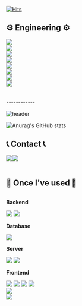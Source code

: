 [![Hits](https://hits.seeyoufarm.com/api/count/incr/badge.svg?url=https%3A%2F%2Fgithub.com%2Fjms0522&count_bg=%23072FE7&title_bg=%23A6A7AA&icon=notion.svg&icon_color=%23000209&title=hits&edge_flat=false)](https://hits.seeyoufarm.com)
<br>
## ⚙️ Engineering ⚙️
<div style="display:flex; flex-direction:column; align-items:flex-start;">
    <img src="https://img.shields.io/badge/apachehadoop-66CCFF?style=for-the-badge&logo=apachehadoop&logoColor=white">
    <img src="https://img.shields.io/badge/apachespark-E25A1C?style=for-the-badge&logo=apachespark&logoColor=white">
    <img src="https://img.shields.io/badge/apachehive-FDEE21?style=for-the-badge&logo=apachehive&logoColor=white">
    <img src="https://img.shields.io/badge/apachekafka-231F20?style=for-the-badge&logo=apachekafka&logoColor=white">
    <img src="https://img.shields.io/badge/apacheairflow-017CEE?style=for-the-badge&logo=apacheairflow&logoColor=white">
    <img src="https://img.shields.io/badge/python-3776AB?style=for-the-badge&logo=python&logoColor=white">
    <img src="https://img.shields.io/badge/docker-2496ED?style=for-the-badge&logo=docker&logoColor=white">
    <img src="https://img.shields.io/badge/kubernetes-326CE5?style=for-the-badge&logo=kubernetes&logoColor=white">
</div>
<br></br>
------------

![header](https://capsule-render.vercel.app/api?type=cylinder&color=auto&height=100&section=header&text=Welcome%20to%20jangminsoo's%20Github!%&fontSize=40&&animation=twinkling)

![Anurag's GitHub stats](https://github-readme-stats.vercel.app/api?username=jms0522&theme=transparent&show_icons=true)
<!--
**jms0522/jms0522** is a ✨ _special_ ✨ repository because its `README.md` (this file) appears on your GitHub profile.



Here are some ideas to get you started:


- 🔭 I’m currently working on ...
- 🌱 I’m currently learning ...
- 👯 I’m looking to collaborate on ...
- 🤔 I’m looking for help with ...
- 💬 Ask me about ...
- 📫 How to reach me: ...
- 😄 Pronouns: ...
- ⚡ Fun fact: ...
-->

## 📞 Contact 📞
<div style="display:flex; flex-direction:row;">
    <a href="mailto:jiseo33668@gmail.com">
        <img src="https://img.shields.io/badge/Gmail-EA4335?style=for-the-badge&logo=Gmail&logoColor=white"> 
    </a>
<!--     <a href="https://open.kakao.com/o/sGFzzbsf">
        <img src="https://img.shields.io/badge/KakaoTalk-FFCD00?style=for-the-badge&logoColor=black&logo=KakaoTalk"> 
    </a> -->
    <a href="https://www.instagram.com/05xox">
        <img src="https://img.shields.io/badge/Instagram-E4405F?style=for-the-badge&logo=Instagram&logoColor=white"> 
    </a>
</div><br>


## 🔨 Once I've used 🔨
<div style="display:flex; flex-direction:column; align-items:flex-start;">
    <!-- Backend -->
    <p><strong>Backend</strong></p>
    <div>
        <img src="https://img.shields.io/badge/Java-007396?style=for-the-badge&logo=Java&logoColor=white"> 
        <img src="https://img.shields.io/badge/Spring Boot-6DB33F?style=for-the-badge&logo=spring boot&logoColor=white"> 
    </div>
    <!-- Database -->
    <p><strong>Database</strong></p>
    <div>
<!--         <img src="https://img.shields.io/badge/oracle-F80000?style=for-the-badge&logo=oracle&logoColor=white">  -->
        <img src="https://img.shields.io/badge/mysql-4479A1?style=for-the-badge&logo=mysql&logoColor=white"> 
<!--         <img src="https://img.shields.io/badge/firebase-FFCA28?style=for-the-badge&logo=firebase&logoColor=white"> -->
    </div>
    <!-- Server -->
    <p><strong>Server</strong></p>
    <div>
        <img src="https://img.shields.io/badge/linux-FCC624?style=for-the-badge&logo=linux&logoColor=black"> 
        <img src="https://img.shields.io/badge/apache tomcat-F8DC75?style=for-the-badge&logo=apachetomcat&logoColor=black">
<!--    <img src="https://img.shields.io/badge/Amazon AWS-232F3E?style=for-the-badge&logo=amazon aws&logoColor=white">  -->
    </div>
    <!-- Frontend -->
    <p><strong>Frontend</strong></p>
    <div>
        <img src="https://img.shields.io/badge/html5-E34F26?style=flat-square&logo=html5&logoColor=white"> 
        <img src="https://img.shields.io/badge/css-1572B6?style=flat-square&logo=css3&logoColor=white"> 
        <img src="https://img.shields.io/badge/javascript-F7DF1E?style=flat-square&logo=javascript&logoColor=black"> 
        <img src="https://img.shields.io/badge/bootstrap-7952B3?style=flat-square&logo=bootstrap&logoColor=white">
    </div>
    <!-- Others -->
<!--     <p><strong>Language</strong></p>
    <div>
<!--         <img src="https://img.shields.io/badge/Kotlin-7F52FF?style=flat-square&logo=kotlin&logoColor=white">
        <img src="https://img.shields.io/badge/Andoid Studio-3DDC84?style=flat-square&logo=android studio&logoColor=white"> -->
        <img src="https://img.shields.io/badge/python-3776AB?style=flat-square&logo=python&logoColor=white"> 
        <img src="https://img.shields.io/badge/-3776AB?style=flat-square&logo=python&logoColor=white">
</div><br>

